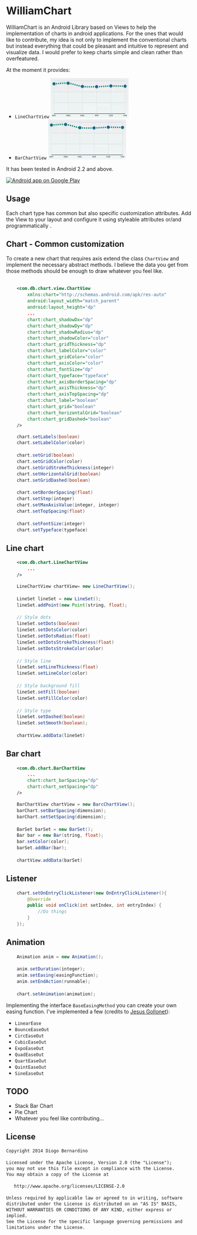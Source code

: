 WilliamChart
===============

WilliamChart is an Android Library based on Views to help the implementation of charts in android applications. For the ones that would like to contribute, my idea is not only to implement the conventional charts but instead everything that could be pleasant and intuitive to represent and visualize data. I would prefer to keep charts simple and clean rather than overfeatured.

At the moment it provides:
* ``LineChartView``
![Demo Screenshot1][1]
* ``BarChartView``
![Demo Screenshot2][1]

It has been tested in Android 2.2 and above.

<a href="https://play.google.com/store/apps/details?id=com.db.williamchartdemo">
  <img alt="Android app on Google Play" src="https://developer.android.com/images/brand/en_app_rgb_wo_45.png" />
</a>

Usage
-----
Each chart type has common but also specific customization attributes. Add the View to your layout and configure it using styleable attributes or/and programmatically .


Chart - Common customization
----------------------

To create a new chart that requires axis extend the class ``ChartView`` and implement the necessary abstract methods. I believe the data you get from those methods should be enough to draw whatever you feel like.

```xml

    <com.db.chart.view.ChartView
        xmlns:chart="http://schemas.android.com/apk/res-auto"
        android:layout_width="match_parent"
        android:layout_height="dp"
        ...
        chart:chart_shadowDx="dp"
        chart:chart_shadowDy="dp"
        chart:chart_shadowRadius="dp"
        chart:chart_shadowColor="color"
        chart:chart_gridThickness="dp"
        chart:chart_labelColor="color"
        chart:chart_gridColor="color"
        chart:chart_axisColor="color"
        chart:chart_fontSize="dp"
        chart:chart_typeface="typeface"
        chart:chart_axisBorderSpacing="dp"
        chart:chart_axisThickness="dp"
        chart:chart_axisTopSpacing="dp"
        chart:chart_label="boolean"
        chart:chart_grid="boolean"
        chart:chart_horizontalGrid="boolean"
        chart:chart_gridDashed="boolean"
    />

```

```java
    chart.setLabels(boolean)
    chart.setLabelColor(color)
    
    chart.setGrid(boolean)
    chart.setGridColor(color)
    chart.setGridStrokeThickness(integer)
    chart.setHorizontalGrid(boolean)
    chart.setGridDashed(boolean)

    chart.setBorderSpacing(float)
    chart.setStep(integer)
    chart.setMaxAxisValue(integer, integer)
    chart.setTopSpacing(float)

    chart.setFontSize(integer)
    chart.setTypeface(typeface)
```


Line chart
----------

```xml
    <com.db.chart.LineChartView
        ... 
    />
```

```java
    LineChartView chartView= new LineChartView();

    LineSet lineSet = new LineSet();
    lineSet.addPoint(new Point(string, float);
    
    // Style dots
    lineSet.setDots(boolean)
    lineSet.setDotsColor(color)
    lineSet.setDotsRadius(float)
    lineSet.setDotsStrokeThickness(float)
    lineSet.setDotsStrokeColor(color)
    
    // Style line
    lineSet.setLineThickness(float)
    lineSet.setLineColor(color)
    
    // Style background fill
    lineSet.setFill(boolean)
    lineSet.setFillColor(color)
    
    // Style type
    lineSet.setDashed(boolean)
    lineSet.setSmooth(boolean);

    chartView.addData(lineSet)
```


Bar chart
---------

```xml
    <com.db.chart.BarChartView
        ... 
        chart:chart_barSpacing="dp"
        chart:chart_setSpacing="dp"
    />
```

```java
    BarChartView chartView = new BarcChartView();
    barChart.setBarSpacing(dimension);
    barChart.setSetSpacing(dimension);

    BarSet barSet = new BarSet();
    Bar bar = new Bar(string, float);
    bar.setColor(color);
    barSet.addBar(bar);

    chartView.addData(barSet)
```


Listener
---------

```java
    chart.setOnEntryClickListener(new OnEntryClickListener(){
        @Override
        public void onClick(int setIndex, int entryIndex) {
            //Do things
        }
    });
```


Animation
---------

```java
    Animation anim = new Animation();

    anim.setDuration(integer);
    anim.setEasing(easingFunction);
    anim.setEndAction(runnable);
    
    chart.setAnimation(animation);
```

Implementing the interface ``BaseEasingMethod`` you can create your own easing function. I've implemented a few (credits to [Jesus Gollonet](http://jesusgollonet.com/)):

* ``LinearEase``
* ``BounceEaseOut``
* ``CircEaseOut``
* ``CubicEaseOut``
* ``ExpoEaseOut``
* ``QuadEaseOut``
* ``QuartEaseOut``
* ``QuintEaseOut``
* ``SineEaseOut``

TODO
-------
* Stack Bar Chart
* Pie Chart
* Whatever you feel like contributing...

License
-------

    Copyright 2014 Diogo Bernardino

    Licensed under the Apache License, Version 2.0 (the "License");
    you may not use this file except in compliance with the License.
    You may obtain a copy of the License at

       http://www.apache.org/licenses/LICENSE-2.0

    Unless required by applicable law or agreed to in writing, software
    distributed under the License is distributed on an "AS IS" BASIS,
    WITHOUT WARRANTIES OR CONDITIONS OF ANY KIND, either express or implied.
    See the License for the specific language governing permissions and
    limitations under the License.



[1]: ./art/linechart.gif
[2]: ./art/barchart.gif